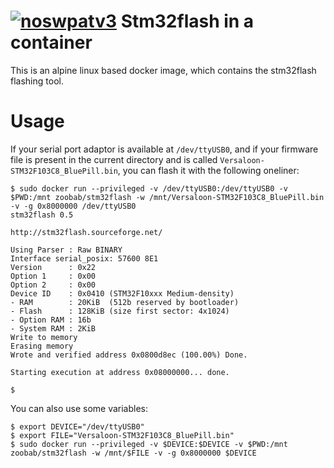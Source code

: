 [![noswpatv3](http://zoobab.wdfiles.com/local--files/start/noupcv3.jpg)](https://ffii.org/donate-now-to-save-europe-from-software-patents-says-ffii/)
Stm32flash in a container
=========================

This is an alpine linux based docker image, which contains the stm32flash
flashing tool.

Usage
=====

If your serial port adaptor is available at ```/dev/ttyUSB0```, and if your
firmware file is present in the current directory and is called
```Versaloon-STM32F103C8_BluePill.bin```, you can flash it with the following
oneliner:

```
$ sudo docker run --privileged -v /dev/ttyUSB0:/dev/ttyUSB0 -v $PWD:/mnt zoobab/stm32flash -w /mnt/Versaloon-STM32F103C8_BluePill.bin -v -g 0x8000000 /dev/ttyUSB0
stm32flash 0.5

http://stm32flash.sourceforge.net/

Using Parser : Raw BINARY
Interface serial_posix: 57600 8E1
Version      : 0x22
Option 1     : 0x00
Option 2     : 0x00
Device ID    : 0x0410 (STM32F10xxx Medium-density)
- RAM        : 20KiB  (512b reserved by bootloader)
- Flash      : 128KiB (size first sector: 4x1024)
- Option RAM : 16b
- System RAM : 2KiB
Write to memory
Erasing memory
Wrote and verified address 0x0800d8ec (100.00%) Done.

Starting execution at address 0x08000000... done.

$ 
```

You can also use some variables:

```
$ export DEVICE="/dev/ttyUSB0"
$ export FILE="Versaloon-STM32F103C8_BluePill.bin"
$ sudo docker run --privileged -v $DEVICE:$DEVICE -v $PWD:/mnt zoobab/stm32flash -w /mnt/$FILE -v -g 0x8000000 $DEVICE
```

